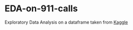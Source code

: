 # EDA-on-911-calls

Exploratory Data Analysis on a dataframe taken from [Kaggle](https://www.kaggle.com/aayushmishra1512/911calls-historic-data)
